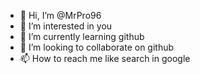 - 👋 Hi, I’m @MrPro96
- 👀 I’m interested in you
- 🌱 I’m currently learning github
- 💞️ I’m looking to collaborate on github
- 📫 How to reach me like search in google

<!---
MrPro96/MrPro96 is a ✨ special ✨ repository because its `README.md` (this file) appears on your GitHub profile.
You can click the Preview link to take a look at your changes.
--->
